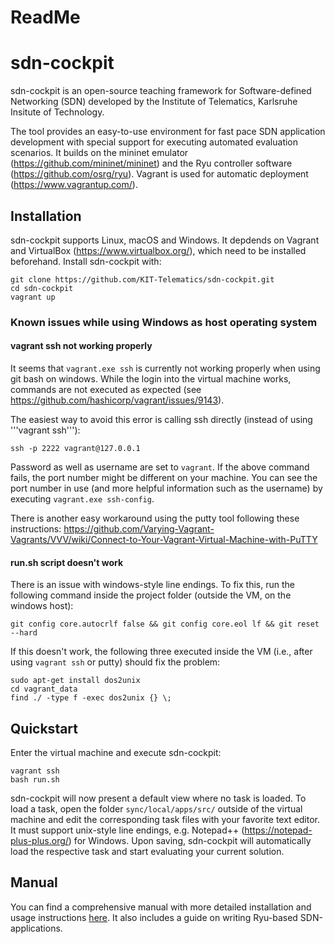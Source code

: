 # ReadMe 
# sdn-cockpit

sdn-cockpit is an open-source teaching framework for Software-defined Networking (SDN) developed by the Institute of Telematics, Karlsruhe Insitute of Technology.

The tool provides an easy-to-use environment for fast pace SDN application development with special support for executing automated evaluation scenarios. It builds on the mininet emulator (https://github.com/mininet/mininet) and the Ryu controller software (https://github.com/osrg/ryu). Vagrant is used for automatic deployment (https://www.vagrantup.com/).

## Installation

sdn-cockpit supports Linux, macOS and Windows. It depdends on Vagrant and VirtualBox (https://www.virtualbox.org/), which need to be installed beforehand. Install sdn-cockpit with:

    git clone https://github.com/KIT-Telematics/sdn-cockpit.git
    cd sdn-cockpit
    vagrant up

### Known issues while using Windows as host operating system

#### vagrant ssh not working properly

It seems that ``vagrant.exe ssh`` is currently not working properly when using git bash on windows. While the login into the virtual machine works, commands are not executed as expected (see https://github.com/hashicorp/vagrant/issues/9143).

The easiest way to avoid this error is calling ssh directly (instead of using '''vagrant ssh'''):

    ssh -p 2222 vagrant@127.0.0.1
 
Password as well as username are set to ``vagrant``. If the above command fails, the port number might be different on your machine. You can see the port number in use (and more helpful information such as the username) by executing ``vagrant.exe ssh-config``.

There is another easy workaround using the putty tool following these instructions: https://github.com/Varying-Vagrant-Vagrants/VVV/wiki/Connect-to-Your-Vagrant-Virtual-Machine-with-PuTTY


#### run.sh script doesn't work

There is an issue with windows-style line endings. To fix this, run the following command inside the project folder (outside the VM, on the windows host):

    git config core.autocrlf false && git config core.eol lf && git reset --hard


If this doesn't work, the following three executed inside the VM (i.e., after using ``vagrant ssh`` or putty) should fix the problem:

    sudo apt-get install dos2unix
    cd vagrant_data
    find ./ -type f -exec dos2unix {} \;

## Quickstart

Enter the virtual machine and execute sdn-cockpit:

    vagrant ssh
    bash run.sh

sdn-cockpit will now present a default view where no task is loaded. To load a task, open the folder ``sync/local/apps/src/`` outside of the virtual machine and edit the corresponding task files with your favorite text editor. It must support unix-style line endings, e.g. Notepad++ (https://notepad-plus-plus.org/) for Windows. Upon saving, sdn-cockpit will automatically load the respective task and start evaluating your current solution.

## Manual

You can find a comprehensive manual with more detailed installation and usage instructions [here](doc/manual.pdf). It also includes a guide on writing Ryu-based SDN-applications.
